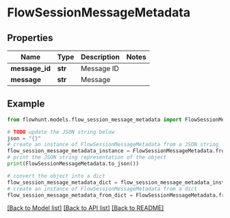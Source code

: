 # FlowSessionMessageMetadata


## Properties

Name | Type | Description | Notes
------------ | ------------- | ------------- | -------------
**message_id** | **str** | Message ID | 
**message** | **str** | Message | 

## Example

```python
from flowhunt.models.flow_session_message_metadata import FlowSessionMessageMetadata

# TODO update the JSON string below
json = "{}"
# create an instance of FlowSessionMessageMetadata from a JSON string
flow_session_message_metadata_instance = FlowSessionMessageMetadata.from_json(json)
# print the JSON string representation of the object
print(FlowSessionMessageMetadata.to_json())

# convert the object into a dict
flow_session_message_metadata_dict = flow_session_message_metadata_instance.to_dict()
# create an instance of FlowSessionMessageMetadata from a dict
flow_session_message_metadata_from_dict = FlowSessionMessageMetadata.from_dict(flow_session_message_metadata_dict)
```
[[Back to Model list]](../README.md#documentation-for-models) [[Back to API list]](../README.md#documentation-for-api-endpoints) [[Back to README]](../README.md)


